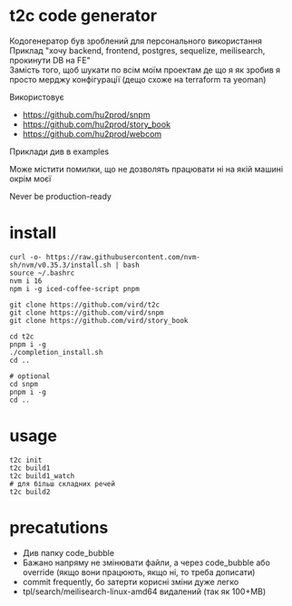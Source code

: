 # t2c code generator
Кодогенератор був зроблений для персонального використання \
Приклад "хочу backend, frontend, postgres, sequelize, meilisearch, прокинути DB на FE" \
Замість того, щоб шукати по всім моїм проектам де що я як зробив я просто мерджу конфігурації (дещо схоже на terraform та yeoman)

Використовує
* https://github.com/hu2prod/snpm
* https://github.com/hu2prod/story_book
* https://github.com/hu2prod/webcom

Приклади див в examples

Може містити помилки, що не дозволять працювати ні на якій машині окрім моєї

Never be production-ready

# install

    curl -o- https://raw.githubusercontent.com/nvm-sh/nvm/v0.35.3/install.sh | bash
    source ~/.bashrc
    nvm i 16
    npm i -g iced-coffee-script pnpm
    
    git clone https://github.com/vird/t2c
    git clone https://github.com/vird/snpm
    git clone https://github.com/vird/story_book
    
    cd t2c
    pnpm i -g
    ./completion_install.sh
    cd ..
    
    # optional
    cd snpm
    pnpm i -g
    cd ..

# usage

    t2c init
    t2c build1
    t2c build1_watch
    # для більш складних речей
    t2c build2

# precatutions
* Див папку code_bubble
* Бажано напряму не змінювати файли, а через code_bubble або override (якщо вони працюють, якщо ні, то треба дописати)
* commit frequently, бо затерти корисні зміни дуже легко
* tpl/search/meilisearch-linux-amd64 видалений (так як 100+MB)
